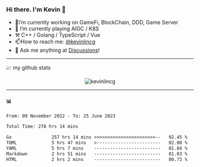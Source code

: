### Hi there. I'm Kevin 👋

- 🔭I’m currently working on GameFi, BlockChain, DDD, Game Server
- 🌱 I’m currently playing AIGC / K8S
-   :hammer_and_pick: C++ / Golang / TypeScript / Vue
- 📫How to reach me: [@kevinlincg](https://twitter.com/kevinlincg) 
-   :thought_balloon: Ask me anything at [Discussions](https://github.com/kevinlincg/kevinlincg/discussions/new)!

---

📈 my github stats

<p align="center"> <img src="https://github-readme-stats-ouuan.vercel.app/api?username=kevinlincg&theme=dark&show_icons=true&count_private=true" alt="kevinlincg" />

---

#### :bar_chart: 

<!--START_SECTION:waka-->

```txt
From: 09 November 2022 - To: 25 June 2023

Total Time: 278 hrs 14 mins

Go               257 hrs 14 mins >>>>>>>>>>>>>>>>>>>>>>>--   92.45 %
TOML             5 hrs 47 mins   >------------------------   02.08 %
YAML             5 hrs 7 mins    -------------------------   01.84 %
Markdown         2 hrs 51 mins   -------------------------   01.03 %
HTML             2 hrs 2 mins    -------------------------   00.73 %
```

<!--END_SECTION:waka-->
